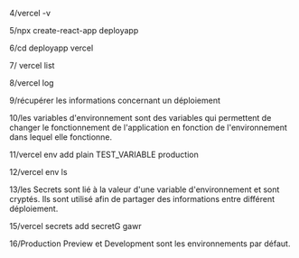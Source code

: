 4/vercel -v

5/npx create-react-app deployapp

6/cd deployapp
vercel

7/ vercel list

8/vercel log

9/récupérer les informations concernant un déploiement 

10/les variables d'environnement sont des variables qui permettent de changer le fonctionnement de l'application en fonction de l'environnement dans lequel elle fonctionne.

11/vercel env add plain TEST_VARIABLE production

12/vercel env ls

13/les Secrets sont lié à la valeur d'une variable d'environnement et sont cryptés. Ils sont utilisé afin de partager des informations entre différent déploiement.

15/vercel secrets add secretG gawr

16/Production Preview et Development sont les environnements par défaut. 
